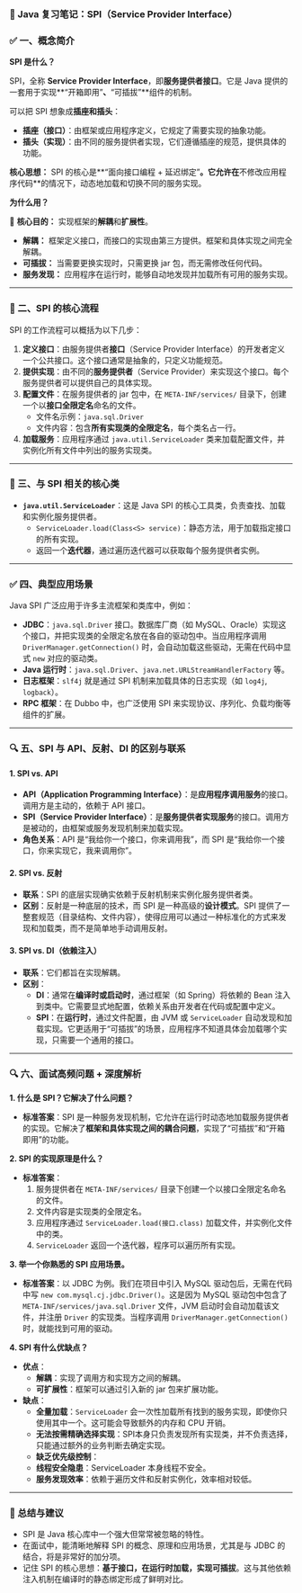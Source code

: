 ### 📘 Java 复习笔记：SPI（Service Provider Interface）

### ✅ 一、概念简介

**SPI 是什么？**

SPI，全称 **Service Provider Interface**，即**服务提供者接口**。它是 Java 提供的一套用于实现**“开箱即用”**、**“可插拔”**组件的机制。

可以把 SPI 想象成**插座和插头**：
- **插座（接口）**：由框架或应用程序定义，它规定了需要实现的抽象功能。
- **插头（实现）**：由不同的服务提供者实现，它们遵循插座的规范，提供具体的功能。

**核心思想：**
SPI 的核心是**“面向接口编程 + 延迟绑定”**。它允许在**不修改应用程序代码**的情况下，动态地加载和切换不同的服务实现。

**为什么用？**

🎯 **核心目的：** 实现框架的**解耦**和**扩展性**。

* **解耦：** 框架定义接口，而接口的实现由第三方提供。框架和具体实现之间完全解耦。
* **可插拔：** 当需要更换实现时，只需更换 jar 包，而无需修改任何代码。
* **服务发现：** 应用程序在运行时，能够自动地发现并加载所有可用的服务实现。

---

### 🔹 二、SPI 的核心流程

SPI 的工作流程可以概括为以下几步：

1.  **定义接口**：由服务提供者**接口**（Service Provider Interface）的开发者定义一个公共接口。这个接口通常是抽象的，只定义功能规范。
2.  **提供实现**：由不同的**服务提供者**（Service Provider）来实现这个接口。每个服务提供者可以提供自己的具体实现。
3.  **配置文件**：在服务提供者的 jar 包中，在 `META-INF/services/` 目录下，创建一个以**接口全限定名**命名的文件。
    * 文件名示例：`java.sql.Driver`
    * 文件内容：包含**所有实现类的全限定名**，每个类名占一行。
4.  **加载服务**：应用程序通过 `java.util.ServiceLoader` 类来加载配置文件，并实例化所有文件中列出的服务实现类。

---

### 🔹 三、与 SPI 相关的核心类

* **`java.util.ServiceLoader`**：这是 Java SPI 的核心工具类，负责查找、加载和实例化服务提供者。
    * `ServiceLoader.load(Class<S> service)`：静态方法，用于加载指定接口的所有实现。
    * 返回一个**迭代器**，通过遍历迭代器可以获取每个服务提供者实例。

---

### ✅ 四、典型应用场景

Java SPI 广泛应用于许多主流框架和类库中，例如：

* **JDBC**：`java.sql.Driver` 接口。数据库厂商（如 MySQL、Oracle）实现这个接口，并把实现类的全限定名放在各自的驱动包中。当应用程序调用 `DriverManager.getConnection()` 时，会自动加载这些驱动，无需在代码中显式 `new` 对应的驱动类。
* **Java 运行时**：`java.sql.Driver`、`java.net.URLStreamHandlerFactory` 等。
* **日志框架**：`slf4j` 就是通过 SPI 机制来加载具体的日志实现（如 `log4j`, `logback`）。
* **RPC 框架**：在 Dubbo 中，也广泛使用 SPI 来实现协议、序列化、负载均衡等组件的扩展。

---

### 🔍 五、SPI 与 API、反射、DI 的区别与联系

#### 1. SPI vs. API

* **API（Application Programming Interface）**：是**应用程序调用服务**的接口。调用方是主动的，依赖于 API 接口。
* **SPI（Service Provider Interface）**：是**服务提供者实现服务**的接口。调用方是被动的，由框架或服务发现机制来加载实现。
* **角色关系**：API 是“我给你一个接口，你来调用我”，而 SPI 是“我给你一个接口，你来实现它，我来调用你”。

#### 2. SPI vs. 反射

* **联系**：SPI 的底层实现确实依赖于反射机制来实例化服务提供者类。
* **区别**：反射是一种底层的技术，而 SPI 是一种高级的**设计模式**。SPI 提供了一整套规范（目录结构、文件内容），使得应用可以通过一种标准化的方式来发现和加载类，而不是简单地手动调用反射。

#### 3. SPI vs. DI（依赖注入）

* **联系**：它们都旨在实现解耦。
* **区别**：
    * **DI**：通常在**编译时或启动时**，通过框架（如 Spring）将依赖的 Bean 注入到类中。它需要显式地配置，依赖关系由开发者在代码或配置中定义。
    * **SPI**：在**运行时**，通过文件配置，由 JVM 或 `ServiceLoader` 自动发现和加载实现。它更适用于“可插拔”的场景，应用程序不知道具体会加载哪个实现，只需要一个通用的接口。

---

### 🔍 六、面试高频问题 + 深度解析

**1. 什么是 SPI？它解决了什么问题？**

* **标准答案**：SPI 是一种服务发现机制，它允许在运行时动态地加载服务提供者的实现。它解决了**框架和具体实现之间的耦合问题**，实现了“可插拔”和“开箱即用”的功能。

**2. SPI 的实现原理是什么？**

* **标准答案**：
    1.  服务提供者在 `META-INF/services/` 目录下创建一个以接口全限定名命名的文件。
    2.  文件内容是实现类的全限定名。
    3.  应用程序通过 `ServiceLoader.load(接口.class)` 加载文件，并实例化文件中的类。
    4.  `ServiceLoader` 返回一个迭代器，程序可以遍历所有实现。

**3. 举一个你熟悉的 SPI 应用场景。**

* **标准答案**：以 JDBC 为例。我们在项目中引入 MySQL 驱动包后，无需在代码中写 `new com.mysql.cj.jdbc.Driver()`。这是因为 MySQL 驱动包中包含了 `META-INF/services/java.sql.Driver` 文件，JVM 启动时会自动加载该文件，并注册 `Driver` 的实现类。当程序调用 `DriverManager.getConnection()` 时，就能找到可用的驱动。

**4. SPI 有什么优缺点？**

* **优点**：
    * **解耦**：实现了调用方和实现方之间的解耦。
    * **可扩展性**：框架可以通过引入新的 jar 包来扩展功能。
* **缺点**：
    * **全量加载**：`ServiceLoader` 会一次性加载所有找到的服务实现，即使你只使用其中一个。这可能会导致额外的内存和 CPU 开销。
    * **无法按需精确选择实现**：SPI本身只负责发现所有实现类，并不负责选择，只能通过额外的业务判断去确定实现。
    * **缺乏优先级控制**：
    * **线程安全隐患**：ServiceLoader 本身线程不安全。
    * **服务发现效率**：依赖于遍历文件和反射实例化，效率相对较低。

---

### 🎁 总结与建议

* SPI 是 Java 核心库中一个强大但常常被忽略的特性。
* 在面试中，能清晰地解释 SPI 的概念、原理和应用场景，尤其是与 JDBC 的结合，将是非常好的加分项。
* 记住 SPI 的核心思想：**基于接口，在运行时加载，实现可插拔**。这与其他依赖注入机制在编译时的静态绑定形成了鲜明对比。